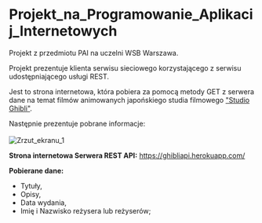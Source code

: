 # Projekt_na_Programowanie_Aplikacij_Internetowych
Projekt z przedmiotu PAI na uczelni WSB Warszawa.<br>

Projekt prezentuje klienta serwisu sieciowego korzystającego z serwisu udostępniającego usługi REST.<br>

Jest to strona internetowa, która pobiera za pomocą metody GET z serwera dane na temat filmów animowanych japońskiego studia filmowego ["Studio Ghibli"](https://pl.wikipedia.org/wiki/Studio_Ghibli).<br>

Następnie prezentuje pobrane informacje:<br>
<br>
![Zrzut_ekranu_1](https://user-images.githubusercontent.com/62695014/187803020-624a2477-f72b-489e-80ab-e03c9d39fe85.png)<br>

**Strona internetowa Serwera REST API:** https://ghibliapi.herokuapp.com/<br>

**Pobierane dane:**<br>
* Tytuły,
* Opisy,
* Data wydania,
* Imię i Nazwisko reżysera lub reżyserów;
